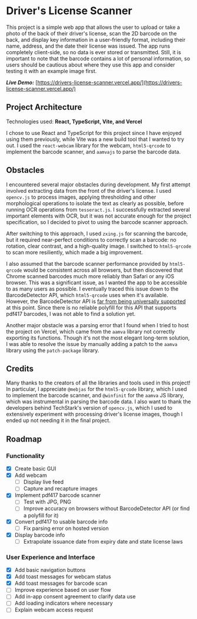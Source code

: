 # Driver's License Scanner

This project is a simple web app that allows the user to upload or take a photo of the back of their driver's license, scan the 2D barcode on the back, and display key information in a user-friendly format, including their name, address, and the date their license was issued. The app runs completely client-side, so no data is ever stored or transmitted. Still, it is important to note that the barcode contains a lot of personal information, so users should be cautious about where they use this app and consider testing it with an example image first.

**_Live Demo:_** [https://drivers-license-scanner.vercel.app/](https://drivers-license-scanner.vercel.app/)

## Project Architecture

Technologies used: **React, TypeScript, Vite, and Vercel**

I chose to use React and TypeScript for this project since I have enjoyed using them previously, while Vite was a new build tool that I wanted to try out. I used the `react-webcam` library for the webcam, `html5-qrcode` to implement the barcode scanner, and `aamvajs` to parse the barcode data.

## Obstacles

I encountered several major obstacles during development. My first attempt involved extracting data from the front of the driver's license. I used `opencv.js` to process images, applying thresholding and other morphological operations to isolate the text as clearly as possible, before running OCR operations from `tesseract.js`. I successfully extracted several important elements with OCR, but it was not accurate enough for the project specification, so I decided to pivot to using the barcode scanner approach.

After switching to this approach, I used `zxing.js` for scanning the barcode, but it required near-perfect conditions to correctly scan a barcode: no rotation, clear contrast, and a high-quality image. I switched to `html5-qrcode` to scan more resiliently, which made a big improvement.

I also assumed that the barcode scanner performance provided by `html5-qrcode` would be consistent across all browsers, but then discovered that Chrome scanned barcodes much more reliably than Safari or any iOS browser. This was a significant issue, as I wanted the app to be accessible to as many users as possible. I eventually traced this issue down to the BarcodeDetector API, which `html5-qrcode` uses when it's available. However, the BarcodeDetector API is [far from being universally supported](https://caniuse.com/?search=BarcodeDetector%20API) at this point. Since there is no reliable polyfill for this API that supports pdf417 barcodes, I was not able to find a solution yet.

Another major obstacle was a parsing error that I found when I tried to host the project on Vercel, which came from the `aamva` library not correctly exporting its functions. Though it's not the most elegant long-term solution, I was able to resolve the issue by manually adding a patch to the `aamva` library using the `patch-package` library.

## Credits

Many thanks to the creators of all the libraries and tools used in this project! In particular, I appreciate `@mebjas` for the `html5-qrcode` library, which I used to implement the barcode scanner, and `@winfinit` for the `aamva` JS library, which was instrumental in parsing the barcode data. I also want to thank the developers behind TechStark's version of `opencv.js`, which I used to extensively experiment with processing driver's license images, though I ended up not needing it in the final project.

## Roadmap

### Functionality

- [x] Create basic GUI
- [x] Add webcam
  - [ ] Display live feed
  - [ ] Capture and recapture images
- [x] Implement pdf417 barcode scanner
  - [ ] Test with JPG, PNG
  - [ ] Improve accuracy on browsers without BarcodeDetector API (or find a polyfill for it)
- [x] Convert pdf417 to usable barcode info
  - [ ] Fix parsing error on hosted version
- [x] Display barcode info
  - [ ] Extrapolate issuance date from expiry date and state license laws

### User Experience and Interface

- [x] Add basic navigation buttons
- [x] Add toast messages for webcam status
- [x] Add toast messages for barcode scan
- [ ] Improve experience based on user flow
- [ ] Add in-app consent agreement to clarify data use
- [ ] Add loading indicators where necessary
- [ ] Explain webcam access request
